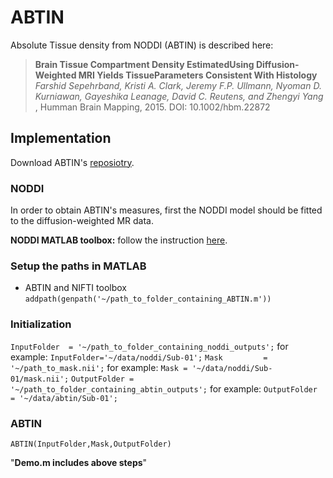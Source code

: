 # ABTIN
Absolute Tissue density from NODDI (ABTIN) is described here:
>**Brain Tissue Compartment Density EstimatedUsing Diffusion-Weighted MRI Yields TissueParameters Consistent With Histology**
>*Farshid Sepehrband, Kristi A. Clark, Jeremy F.P. Ullmann, Nyoman D. Kurniawan, Gayeshika Leanage, David C. Reutens, and Zhengyi Yang*
>, Humman Brain Mapping, 2015. DOI: 10.1002/hbm.22872

## Implementation
Download ABTIN's [reposiotry](https://github.com/sepehrband/ABTIN/archive/master.zip). 

### NODDI
In order to obtain ABTIN's measures, first the NODDI model should be fitted to the diffusion-weighted MR data.  

**NODDI MATLAB toolbox:** follow the instruction [here](http://mig.cs.ucl.ac.uk/index.php?n=Tutorial.NODDImatlab).

### Setup the paths in MATLAB
- ABTIN and NIFTI toolbox
`addpath(genpath('~/path_to_folder_containing_ABTIN.m'))`

### Initialization 
`InputFolder  = '~/path_to_folder_containing_noddi_outputs';` for example: `InputFolder='~/data/noddi/Sub-01';`
`Mask         = '~/path_to_mask.nii';`                        for example: `Mask = '~/data/noddi/Sub-01/mask.nii';`
`OutputFolder = '~/path_to_folder_containing_abtin_outputs';` for example: `OutputFolder = '~/data/abtin/Sub-01';`

### ABTIN
`ABTIN(InputFolder,Mask,OutputFolder)`

"**Demo.m includes above steps**"
